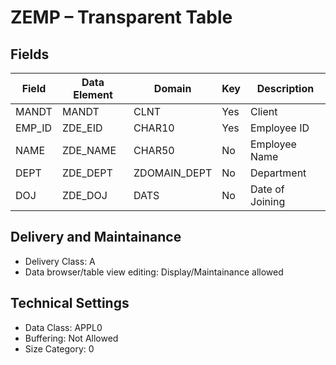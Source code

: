 # ZEMP – Transparent Table

## Fields

| Field  | Data Element | Domain       | Key | Description       |
|--------|--------------|--------------|-----|-------------------|
| MANDT  | MANDT        | CLNT         | Yes | Client            |
| EMP_ID | ZDE_EID      | CHAR10       | Yes | Employee ID       |
| NAME   | ZDE_NAME     | CHAR50       | No  | Employee Name     |
| DEPT   | ZDE_DEPT     | ZDOMAIN_DEPT | No  | Department        |
| DOJ    | ZDE_DOJ      | DATS         | No  | Date of Joining   |


## Delivery and Maintainance
- Delivery Class: A
- Data browser/table view editing: Display/Maintainance allowed
  
## Technical Settings
- Data Class: APPL0
- Buffering: Not Allowed
- Size Category: 0
